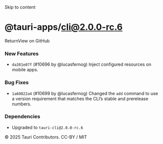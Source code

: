 Skip to content
# @tauri-apps/cli@2.0.0-rc.6
ReturnView on GitHub
### New Features
  * `da381e07f` (#10696 by @lucasfernog) Inject configured resources on mobile apps.


### Bug Fixes
  * `1a60822a4` (#10699 by @lucasfernog) Changed the `add` command to use a version requirement that matches the CLI’s stable and prerelease numbers.


### Dependencies
  * Upgraded to `tauri-cli@2.0.0-rc.6`


© 2025 Tauri Contributors. CC-BY / MIT
